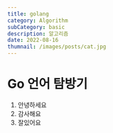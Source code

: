 ```yaml
---
title: golang
category: Algorithm
subCategory: basic
description: 알고리즘
date: 2022-08-16
thumnail: /images/posts/cat.jpg
---
```


# Go 언어 탐방기

1. 안녕하세요
2. 감사해요
3. 잘있어요
